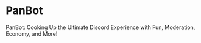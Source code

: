 # PanBot
PanBot: Cooking Up the Ultimate Discord Experience with Fun, Moderation, Economy, and More!
